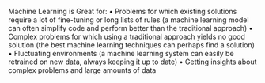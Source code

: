 Machine Learning is Great for:
• Problems for which existing solutions require a lot of fine-tuning or long lists
of rules (a machine learning model can often simplify code and perform better
than the traditional approach)
• Complex problems for which using a traditional approach yields no good
solution (the best machine learning techniques can perhaps find a solution)
• Fluctuating environments (a machine learning system can easily be retrained
on new data, always keeping it up to date)
• Getting insights about complex problems and large amounts of data